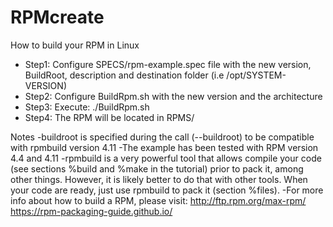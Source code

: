 # RPMcreate
How to build your RPM in Linux

- Step1: Configure SPECS/rpm-example.spec file with the new version, BuildRoot, description and destination folder (i.e /opt/SYSTEM-VERSION)
- Step2: Configure BuildRpm.sh with the new version and the architecture
- Step3: Execute: ./BuildRpm.sh
- Step4: The RPM will be located in RPMS/<arch>

Notes 
-buildroot is specified during the call (--buildroot) to be compatible with rpmbuild version 4.11
-The example has been tested with RPM version 4.4 and 4.11
-rpmbuild is a very powerful tool that allows compile your code (see sections %build and %make in the tutorial) prior to pack it, among other things. However, it is likely better to do that with other tools. When your code are ready, just use rpmbuild to pack it (section %files).
-For more info about how to build a RPM, please visit:
http://ftp.rpm.org/max-rpm/
https://rpm-packaging-guide.github.io/
